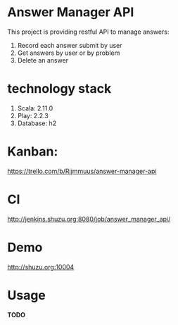 Answer Manager API
=====================================

This project is providing restful API to manage answers:
 
1. Record each answer submit by user
2. Get answers by user or by problem
3. Delete an answer

technology stack
================

1. Scala: 2.11.0
1. Play: 2.2.3
1. Database: h2

Kanban:
========

https://trello.com/b/Rjjmmuus/answer-manager-api

CI
======

http://jenkins.shuzu.org:8080/job/answer_manager_api/

Demo
=====

http://shuzu.org:10004

Usage
=====

**TODO**
